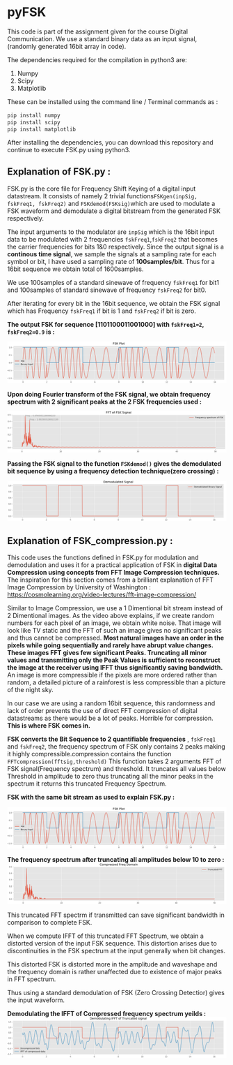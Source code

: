 # pyFSK
This code is part of the assignment given for the course Digital Communication.
We use a standard binary data as an input signal, (randomly generated 16bit array in code).

The dependencies required for the compilation in python3 are:
1. Numpy 
2. Scipy
3. Matplotlib

These can be installed using the command line / Terminal commands as :
```
pip install numpy
pip install scipy
pip install matplotlib
```
After installing the dependencies, you can download this repository and continue to execute FSK.py using python3.

## Explanation of FSK.py :
FSK.py is the core file for Frequency Shift Keying of a digital input datastream. It consists of namely 2 trivial functions`FSKgen(inpSig, fskFreq1, fskFreq2)` and `FSKdemod(FSKsig)`which are used to modulate a FSK waveform and demodulate a digital bitstream from the generated FSK respectively.  

The input arguments to the modulator are `inpSig` which is the 16bit input data to be modulated with 2 frequencies `fskFreq1`,`fskFreq2` that becomes the carrier frequencies for bits 1&0 respectively.
Since the output signal is a **continous time signal**, we sample the signals at a sampling rate for each symbol or bit, I have used a sampling rate of **100samples/bit**. Thus for a 16bit sequence we obtain total of 1600samples.

We use 100samples of a standard sinewave of frequency `fskFreq1` for bit1 and 100samples of standard sinewave of frequency `fskFreq2` for bit0.

After iterating for every bit in the 16bit sequence, we obtain the FSK signal which has Frequency `fskFreq1` if bit is 1 and `fskFreq2` if bit is zero.

**The output FSK for sequence [1101100011001000] with `fskFreq1=2`, `fskFreq2=0.9` is :**

![FSK](/FSK_screencaps/FSK_updated.png)


**Upon doing Fourier transform of the FSK signal, we obtain frequency spectrum with 2 significant peaks at the 2 FSK frequencies used :**

![FFT of FSK](/FSK_screencaps/FSKfft.png)

**Passing the FSK signal to the function `FSKdemod()` gives the demodulated bit sequence by using a frequency detection technique(zero crossing) :**

![Demodulated output](/FSK_screencaps/FSKdemod.png)

## Explanation of FSK_compression.py :
This code uses the functions defined in FSK.py for modulation and demodulation and uses it for a practical application of FSK in **digital Data Compression using concepts from FFT Image Compression techniques.** 
The inspiration for this section comes from a brilliant explanation of FFT Image Compression by University of Washington : https://cosmolearning.org/video-lectures/fft-image-compression/

Similar to Image Compression, we use a 1 Dimentional bit stream instead of 2 Dimentional images. As the video above explains, if we create random numbers for each pixel of an image, we obtain white noise. That image will look like TV static and the FFT of such an image gives no significant peaks and thus cannot be compressed. **Most natural images have an order in the pixels  while going sequentially and rarely have abrupt value changes. These images FFT gives few significant Peaks. Truncating all minor values and transmitting only the Peak Values is sufficient to reconstruct the image at the receiver using IFFT thus significantly saving bandwidth.** An image is more compressible if the pixels are more ordered rather than random, a detailed picture of a rainforest is less compressible than a picture of the night sky.

In our case we are using a random 16bit sequence, this randomness and lack of order prevents the use of direct FFT compression of digital datastreams as there would be a lot of peaks. Horrible for compression. **This is where FSK comes in.**

**FSK converts the Bit Sequence to 2 quantifiable frequencies** , `fskFreq1` and `fskFreq2`, the frequency spectrum of FSK only contains 2 peaks making it highly compressible.compression contains the function `FFTcompression(fftsig,threshold)` This function takes 2 arguments FFT of FSK signal(Frequency spectrum) and threshold. It truncates all values below Threshold in amplitude to zero thus truncating all the minor peaks in the spectrum it returns this truncated Frequency Spectrum.

**FSK with the same bit stream as used to explain FSK.py :**

![FSK](/FSK_screencaps/FSK_updated.png)

**The frequency spectrum after truncating all amplitudes below 10 to zero :**
![FFT_compressed](/FSK_screencaps/fskComprFFT.png)


This truncated FFT spectrm if transmitted can save significant bandwidth in comparison to complete FSK.

When we compute IFFT of this truncated FFT Spectrum, we obtain a distorted version of the input FSK sequence. This distortion arises due to discontinuities in the FSK spectrum at the input generally when bit changes. 

This distorted FSK is distorted more in the amplitude and waveshape and the frequency domain is rather unaffected due to existence of major peaks in FFT spectrum.

Thus using a standard demodulation of FSK (Zero Crossing Detectior) gives the input waveform.

**Demodulating the IFFT of Compressed frequency spectrum yeilds :**
![Compresssed_detection](/FSK_screencaps/fskComprDemod.png)


